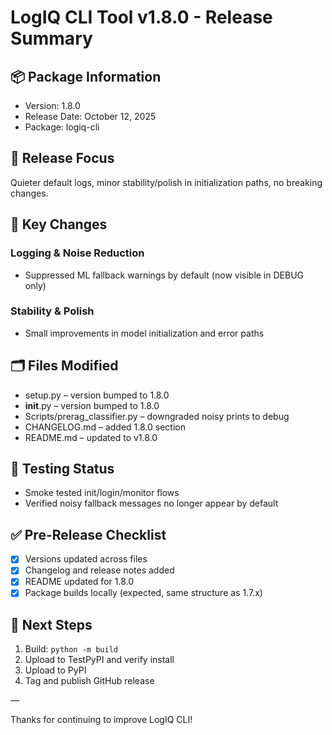 # LogIQ CLI Tool v1.8.0 - Release Summary

## 📦 Package Information

- Version: 1.8.0
- Release Date: October 12, 2025
- Package: logiq-cli

## 🎯 Release Focus

Quieter default logs, minor stability/polish in initialization paths, no breaking changes.

## 🔑 Key Changes

### Logging & Noise Reduction

- Suppressed ML fallback warnings by default (now visible in DEBUG only)

### Stability & Polish

- Small improvements in model initialization and error paths

## 🗂️ Files Modified

- setup.py – version bumped to 1.8.0
- __init__.py – version bumped to 1.8.0
- Scripts/prerag_classifier.py – downgraded noisy prints to debug
- CHANGELOG.md – added 1.8.0 section
- README.md – updated to v1.8.0

## 🧪 Testing Status

- Smoke tested init/login/monitor flows
- Verified noisy fallback messages no longer appear by default

## ✅ Pre-Release Checklist

- [x] Versions updated across files
- [x] Changelog and release notes added
- [x] README updated for 1.8.0
- [x] Package builds locally (expected, same structure as 1.7.x)

## 🚀 Next Steps

1. Build: `python -m build`
2. Upload to TestPyPI and verify install
3. Upload to PyPI
4. Tag and publish GitHub release

—

Thanks for continuing to improve LogIQ CLI!
